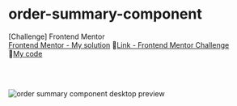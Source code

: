 # order-summary-component
[Challenge] Frontend Mentor 
<br>
[Frontend Mentor - My solution](https://www.frontendmentor.io/solutions/order-summary-component-iTBDq2Lste)
🔗[Link - Frontend Mentor Challenge](https://www.frontendmentor.io/challenges/order-summary-component-QlPmajDUj)
<br>
🔗[My code](https://mkdir-nicolas.github.io/order-summary-component/)

<br>
<br>

![order summary component desktop preview](https://github.com/mkdir-nicolas/order-summary-component/blob/main/design/desktop-preview.jpg)
